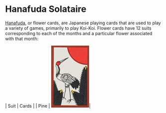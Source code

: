 # Hanafuda Solataire

[Hanafuda](#https://en.wikipedia.org/wiki/Hanafuda), or flower cards, are Japanese playing cards that are used to play a variety of games, primarily to play Koi-Koi. Flower cards have 12 suits corresponding to each of the months and a particular flower associated with that month:

| Suit | Cards |
| Pine | ![crane](https://github.com/iandemed/hanafuda-solataire/blob/master/imgs/pine-crane.png)|

